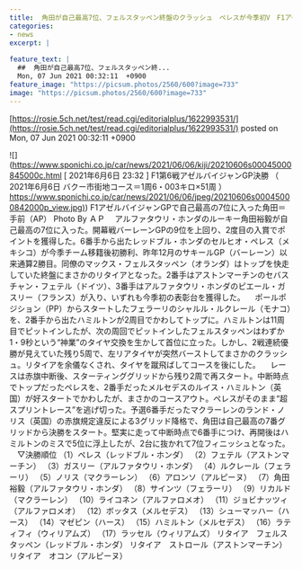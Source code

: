 ```yaml
---
title:  角田が自己最高7位、フェルスタッペン終盤のクラッシュ　ペレスが今季初V　F1アゼルバイジャンGP  
categories:
- news
excerpt: |
  
feature_text: |
  ##  角田が自己最高7位、フェルスタッペン終...
  Mon, 07 Jun 2021 00:32:11  +0900
feature_image: "https://picsum.photos/2560/600?image=733"
image: "https://picsum.photos/2560/600?image=733"
---
```


[https://rosie.5ch.net/test/read.cgi/editorialplus/1622993531/](https://rosie.5ch.net/test/read.cgi/editorialplus/1622993531/)
posted on Mon, 07 Jun 2021 00:32:11  +0900

<!--more-->

![](https://www.sponichi.co.jp/car/news/2021/06/06/kiji/20210606s00045000845000c.html [ 2021年6月6日 23:32 ] F1第6戦アゼルバイジャンGP決勝 （ 2021年6月6日 バクー市街地コース＝1周6・003キロ×51周 ） [https://www.sponichi.co.jp/car/news/2021/06/06/jpeg/20210606s00045000842000p_view.jpg)](https://www.sponichi.co.jp/car/news/2021/06/06/jpeg/20210606s00045000842000p_view.jpg)) F1アゼルバイジャンGPで自己最高の7位に入った角田＝手前（AP） Photo By ＡＰ 　アルファタウリ・ホンダのルーキー角田裕毅が自己最高の7位に入った。開幕戦バーレーンGPの9位を上回り、2度目の入賞でポイントを獲得した。6番手から出たレッドブル・ホンダのセルヒオ・ペレス（メキシコ）が今季チーム移籍後初勝利、昨年12月のサキールGP（バーレーン）以来通算2勝目。同僚のマックス・フェルスタッペン（オランダ）はトップを快走していた終盤にまさかのリタイアとなった。2番手はアストンマーチンのセバスチャン・フェテル（ドイツ）、3番手はアルファタウリ・ホンダのピエール・ガスリー（フランス）が入り、いずれも今季初の表彰台を獲得した。 　ポールポジション（PP）からスタートしたフェラーリのシャルル・ルクレール（モナコ）を、2番手から出たハミルトンが2周目でかわしてトップに。ハミルトンは11周目でピットインしたが、次の周回でピットインしたフェルスタッペンはわずか1・9秒という“神業”のタイヤ交換を生かして首位に立った。しかし、2戦連続優勝が見えていた残り5周で、左リアタイヤが突然バーストしてまさかのクラッシュ。リタイアを余儀なくされ、タイヤを蹴飛ばしてコースを後にした。 　レースは赤旗中断後、スターティンググリッドから残り2周で再スタート。中断時点でトップだったペレスを、2番手だったメルセデスのルイス・ハミルトン（英国）が好スタートでかわしたが、まさかのコースアウト。ペレスがそのまま“超スプリントレース”を逃げ切った。予選6番手だったマクラーレンのランド・ノリス（英国）の赤旗規定違反による3グリッド降格で、角田は自己最高の7番グリッドから決勝をスタート。堅実に走って中断時点で6番手につけ、再開後はハミルトンのミスで5位に浮上したが、2台に抜かれて7位フィニッシュとなった。 　▽決勝順位 （1）ペレス（レッドブル・ホンダ） （2）フェテル（アストンマーチン） （3）ガスリー（アルファタウリ・ホンダ） （4）ルクレール（フェラーリ） （5）ノリス（マクラーレン） （6）アロンソ（アルピーヌ） （7）角田裕毅（アルファタウリ・ホンダ） （8）サインツ（フェラーリ） （9）リカルド（マクラーレン） （10）ライコネン（アルファロメオ） （11）ジョビナッツィ（アルファロメオ） （12）ボッタス（メルセデス） （13）シューマッハー（ハース） （14）マゼピン（ハース） （15）ハミルトン（メルセデス） （16）ラティフィ（ウィリアムズ） （17）ラッセル（ウィリアムズ） リタイア　フェルスタッペン（レッドブル・ホンダ） リタイア　ストロール（アストンマーチン） リタイア　オコン（アルピーヌ）
